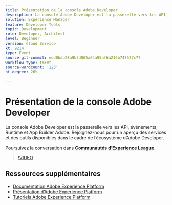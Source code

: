 ```yaml
---
title: Présentation de la console Adobe Developer
description: La console Adobe Developer est la passerelle vers les API, événements, Runtime et App Builder Adobe. Rejoignez-nous pour un aperçu des services et des outils disponibles dans le cadre de l’écosystème d’Adobe Developer.
solution: Experience Manager
feature: Developer Tools
topic: Development
role: Developer, Architect
level: Beginner
version: Cloud Service
kt: 9214
type: Event
source-git-commit: edd0bdb28a9b3d065a64a95af6a216b747577c77
workflow-type: tm+mt
source-wordcount: '123'
ht-degree: 26%

---
```


# Présentation de la console Adobe Developer

La console Adobe Developer est la passerelle vers les API, événements, Runtime et App Builder Adobe. Rejoignez-nous pour un aperçu des services et des outils disponibles dans le cadre de l’écosystème d’Adobe Developer.

Poursuivez la conversation dans **[Communautés d’Experience League](https://adobe.ly/2Y2DDld)**.

>[!VIDEO](https://video.tv.adobe.com/v/337771/?quality=12&learn=on&hidetitle=true)

## Ressources supplémentaires

- [Documentation Adobe Experience Platform](https://experienceleague.adobe.com/docs/experience-platform.html?lang=fr)
- [Présentation d’Adobe Experience Platform](https://experienceleague.adobe.com/docs/experience-platform/landing/home.html?lang=fr)
- [Tutoriels Adobe Experience Platform](https://experienceleague.adobe.com/docs/platform-learn/tutorials/overview.html?lang=fr)
